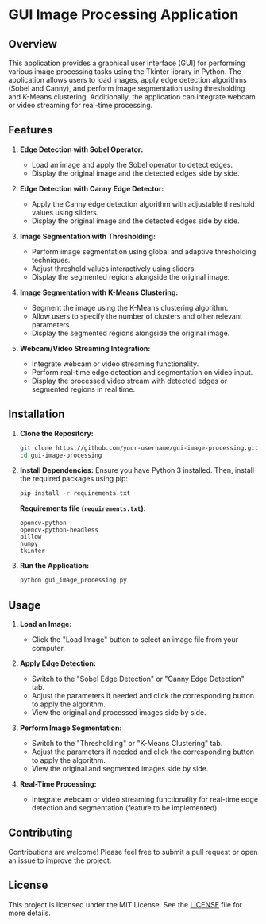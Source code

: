 
# GUI Image Processing Application

## Overview

This application provides a graphical user interface (GUI) for performing various image processing tasks using the Tkinter library in Python. The application allows users to load images, apply edge detection algorithms (Sobel and Canny), and perform image segmentation using thresholding and K-Means clustering. Additionally, the application can integrate webcam or video streaming for real-time processing.

## Features

1. **Edge Detection with Sobel Operator:**
   - Load an image and apply the Sobel operator to detect edges.
   - Display the original image and the detected edges side by side.

2. **Edge Detection with Canny Edge Detector:**
   - Apply the Canny edge detection algorithm with adjustable threshold values using sliders.
   - Display the original image and the detected edges side by side.

3. **Image Segmentation with Thresholding:**
   - Perform image segmentation using global and adaptive thresholding techniques.
   - Adjust threshold values interactively using sliders.
   - Display the segmented regions alongside the original image.

4. **Image Segmentation with K-Means Clustering:**
   - Segment the image using the K-Means clustering algorithm.
   - Allow users to specify the number of clusters and other relevant parameters.
   - Display the segmented regions alongside the original image.

5. **Webcam/Video Streaming Integration:**
   - Integrate webcam or video streaming functionality.
   - Perform real-time edge detection and segmentation on video input.
   - Display the processed video stream with detected edges or segmented regions in real time.

## Installation

1. **Clone the Repository:**
   ```bash
   git clone https://github.com/your-username/gui-image-processing.git
   cd gui-image-processing
   ```

2. **Install Dependencies:**
   Ensure you have Python 3 installed. Then, install the required packages using pip:
   ```bash
   pip install -r requirements.txt
   ```

   **Requirements file (`requirements.txt`):**
   ```
   opencv-python
   opencv-python-headless
   pillow
   numpy
   tkinter
   ```

3. **Run the Application:**
   ```bash
   python gui_image_processing.py
   ```

## Usage

1. **Load an Image:**
   - Click the "Load Image" button to select an image file from your computer.

2. **Apply Edge Detection:**
   - Switch to the "Sobel Edge Detection" or "Canny Edge Detection" tab.
   - Adjust the parameters if needed and click the corresponding button to apply the algorithm.
   - View the original and processed images side by side.

3. **Perform Image Segmentation:**
   - Switch to the "Thresholding" or "K-Means Clustering" tab.
   - Adjust the parameters if needed and click the corresponding button to apply the algorithm.
   - View the original and segmented images side by side.

4. **Real-Time Processing:**
   - Integrate webcam or video streaming functionality for real-time edge detection and segmentation (feature to be implemented).

## Contributing

Contributions are welcome! Please feel free to submit a pull request or open an issue to improve the project.

## License

This project is licensed under the MIT License. See the [LICENSE](LICENSE) file for more details.
```